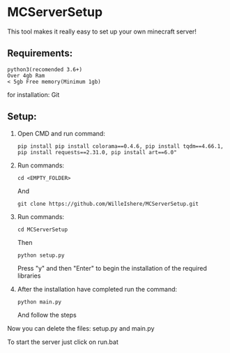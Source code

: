 # MCServerSetup

This tool makes it really easy to set up your own minecraft server!

## Requirements:
```
python3(recomended 3.6+)
Over 4gb Ram
< 5gb Free memory(Minimum 1gb)
```

for installation:
Git


## Setup:

1. Open CMD and run command:
   ```
   pip install pip install colorama==0.4.6, pip install tqdm==4.66.1, pip install requests==2.31.0, pip install art==6.0"
   ```
   
3. Run commands:
   ```
   cd <EMPTY_FOLDER>
   ```
   And
   ```
   git clone https://github.com/WilleIshere/MCServerSetup.git
   ```

4. Run commands:
   ```
   cd MCServerSetup
   ```
   Then
   ```python
   python setup.py
   ```
   Press "y" and then "Enter" to begin the installation of the required libraries

6. After the installation have completed run the command:
   ```
   python main.py
   ```
   And follow the steps


Now you can delete the files: setup.py and main.py

To start the server just click on run.bat
